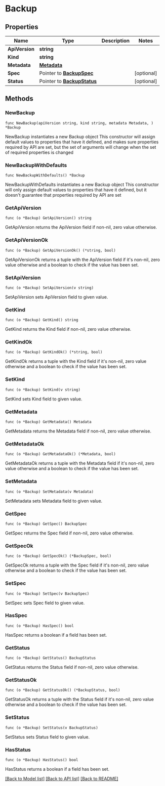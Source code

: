 # Backup

## Properties

Name | Type | Description | Notes
------------ | ------------- | ------------- | -------------
**ApiVersion** | **string** |  | 
**Kind** | **string** |  | 
**Metadata** | [**Metadata**](Metadata.md) |  | 
**Spec** | Pointer to [**BackupSpec**](BackupSpec.md) |  | [optional] 
**Status** | Pointer to [**BackupStatus**](BackupStatus.md) |  | [optional] 

## Methods

### NewBackup

`func NewBackup(apiVersion string, kind string, metadata Metadata, ) *Backup`

NewBackup instantiates a new Backup object
This constructor will assign default values to properties that have it defined,
and makes sure properties required by API are set, but the set of arguments
will change when the set of required properties is changed

### NewBackupWithDefaults

`func NewBackupWithDefaults() *Backup`

NewBackupWithDefaults instantiates a new Backup object
This constructor will only assign default values to properties that have it defined,
but it doesn't guarantee that properties required by API are set

### GetApiVersion

`func (o *Backup) GetApiVersion() string`

GetApiVersion returns the ApiVersion field if non-nil, zero value otherwise.

### GetApiVersionOk

`func (o *Backup) GetApiVersionOk() (*string, bool)`

GetApiVersionOk returns a tuple with the ApiVersion field if it's non-nil, zero value otherwise
and a boolean to check if the value has been set.

### SetApiVersion

`func (o *Backup) SetApiVersion(v string)`

SetApiVersion sets ApiVersion field to given value.


### GetKind

`func (o *Backup) GetKind() string`

GetKind returns the Kind field if non-nil, zero value otherwise.

### GetKindOk

`func (o *Backup) GetKindOk() (*string, bool)`

GetKindOk returns a tuple with the Kind field if it's non-nil, zero value otherwise
and a boolean to check if the value has been set.

### SetKind

`func (o *Backup) SetKind(v string)`

SetKind sets Kind field to given value.


### GetMetadata

`func (o *Backup) GetMetadata() Metadata`

GetMetadata returns the Metadata field if non-nil, zero value otherwise.

### GetMetadataOk

`func (o *Backup) GetMetadataOk() (*Metadata, bool)`

GetMetadataOk returns a tuple with the Metadata field if it's non-nil, zero value otherwise
and a boolean to check if the value has been set.

### SetMetadata

`func (o *Backup) SetMetadata(v Metadata)`

SetMetadata sets Metadata field to given value.


### GetSpec

`func (o *Backup) GetSpec() BackupSpec`

GetSpec returns the Spec field if non-nil, zero value otherwise.

### GetSpecOk

`func (o *Backup) GetSpecOk() (*BackupSpec, bool)`

GetSpecOk returns a tuple with the Spec field if it's non-nil, zero value otherwise
and a boolean to check if the value has been set.

### SetSpec

`func (o *Backup) SetSpec(v BackupSpec)`

SetSpec sets Spec field to given value.

### HasSpec

`func (o *Backup) HasSpec() bool`

HasSpec returns a boolean if a field has been set.

### GetStatus

`func (o *Backup) GetStatus() BackupStatus`

GetStatus returns the Status field if non-nil, zero value otherwise.

### GetStatusOk

`func (o *Backup) GetStatusOk() (*BackupStatus, bool)`

GetStatusOk returns a tuple with the Status field if it's non-nil, zero value otherwise
and a boolean to check if the value has been set.

### SetStatus

`func (o *Backup) SetStatus(v BackupStatus)`

SetStatus sets Status field to given value.

### HasStatus

`func (o *Backup) HasStatus() bool`

HasStatus returns a boolean if a field has been set.


[[Back to Model list]](../README.md#documentation-for-models) [[Back to API list]](../README.md#documentation-for-api-endpoints) [[Back to README]](../README.md)


